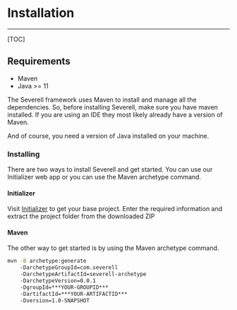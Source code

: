 # Installation

---
[TOC]

## Requirements

* Maven
* Java >= 11

The Severell framework uses Maven to install and manage all the dependencies. So, before installing Severell,
make sure you have maven installed. If you are using an IDE they most likely already have a version of Maven. 

And of course, you need a version of Java installed on your machine. 

### Installing 
There are two ways to install Severell and get started. You can use our Initializer web app or you can use the Maven archetype command.

#### Initializer
Visit [Initializer](https://initializer.severell.com) to get your base project. Enter the required information and extract the project folder from the downloaded ZIP

#### Maven
The other way to get started is by using the Maven archetype command.
```bash
mvn -B archetype:generate
    -DarchetypeGroupId=com.severell 
    -DarchetypeArtifactId=severell-archetype 
    -DarchetypeVersion=0.0.1 
    -DgroupId=***YOUR-GROUPID***
    -DartifactId=***YOUR-ARTIFACTID***
    -Dversion=1.0-SNAPSHOT
```

